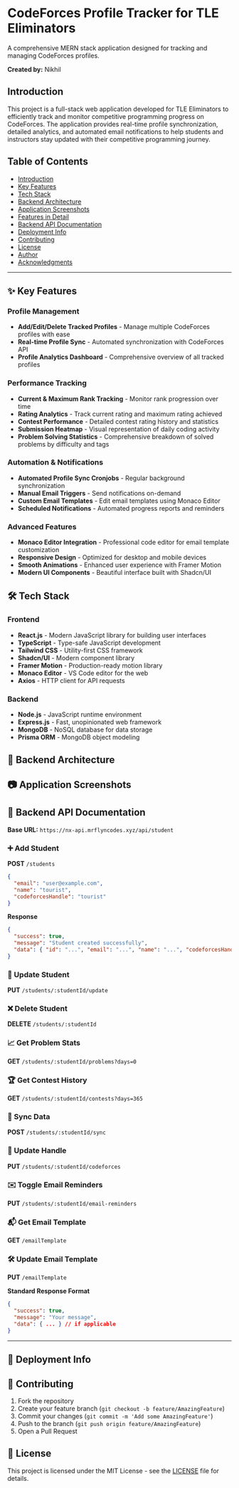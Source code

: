 # CodeForces Profile Tracker for TLE Eliminators

A comprehensive MERN stack application designed for tracking and managing CodeForces profiles.

**Created by:** Nikhil

## Introduction

This project is a full-stack web application developed for TLE Eliminators to efficiently track and monitor competitive programming progress on CodeForces. The application provides real-time profile synchronization, detailed analytics, and automated email notifications to help students and instructors stay updated with their competitive programming journey.


## Table of Contents

- [Introduction](#-introduction)
- [Key Features](#-key-features)
- [Tech Stack](#️-tech-stack)
- [Backend Architecture](#-backend-architecture)
- [Application Screenshots](#-application-screenshots)
- [Features in Detail](#-features-in-detail)
- [Backend API Documentation](#-backend-api-documentation)
- [Deployment Info](#-deployment-info)
- [Contributing](#-contributing)
- [License](#-license)
- [Author](#-author)
- [Acknowledgments](#-acknowledgments)

---

## ✨ Key Features

### Profile Management
- **Add/Edit/Delete Tracked Profiles** - Manage multiple CodeForces profiles with ease
- **Real-time Profile Sync** - Automated synchronization with CodeForces API
- **Profile Analytics Dashboard** - Comprehensive overview of all tracked profiles

### Performance Tracking
- **Current & Maximum Rank Tracking** - Monitor rank progression over time
- **Rating Analytics** - Track current rating and maximum rating achieved
- **Contest Performance** - Detailed contest rating history and statistics
- **Submission Heatmap** - Visual representation of daily coding activity
- **Problem Solving Statistics** - Comprehensive breakdown of solved problems by difficulty and tags

### Automation & Notifications
- **Automated Profile Sync Cronjobs** - Regular background synchronization
- **Manual Email Triggers** - Send notifications on-demand
- **Custom Email Templates** - Edit email templates using Monaco Editor
- **Scheduled Notifications** - Automated progress reports and reminders

### Advanced Features
- **Monaco Editor Integration** - Professional code editor for email template customization
- **Responsive Design** - Optimized for desktop and mobile devices
- **Smooth Animations** - Enhanced user experience with Framer Motion
- **Modern UI Components** - Beautiful interface built with Shadcn/UI

## 🛠️ Tech Stack

### Frontend
- **React.js** - Modern JavaScript library for building user interfaces
- **TypeScript** - Type-safe JavaScript development
- **Tailwind CSS** - Utility-first CSS framework
- **Shadcn/UI** - Modern component library
- **Framer Motion** - Production-ready motion library
- **Monaco Editor** - VS Code editor for the web
- **Axios** - HTTP client for API requests

### Backend
- **Node.js** - JavaScript runtime environment
- **Express.js** - Fast, unopinionated web framework
- **MongoDB** - NoSQL database for data storage
- **Prisma ORM** - MongoDB object modeling

## 📁 Backend Architecture

## 📷 Application Screenshots


## 📡 Backend API Documentation

**Base URL:** `https://nx-api.mrflyncodes.xyz/api/student`

### ➕ Add Student
**POST** `/students`
```json
{
  "email": "user@example.com",
  "name": "tourist",
  "codeforcesHandle": "tourist"
}
```
**Response**
```json
{
  "success": true,
  "message": "Student created successfully",
  "data": { "id": "...", "email": "...", "name": "...", "codeforcesHandle": "..." }
}
```

### 📝 Update Student
**PUT** `/students/:studentId/update`

### ❌ Delete Student
**DELETE** `/students/:studentId`

### 📈 Get Problem Stats
**GET** `/students/:studentId/problems?days=0`

### 🏆 Get Contest History
**GET** `/students/:studentId/contests?days=365`

### 🔄 Sync Data
**POST** `/students/:studentId/sync`

### 🔁 Update Handle
**PUT** `/students/:studentId/codeforces`

### ✉️ Toggle Email Reminders
**PUT** `/students/:studentId/email-reminders`

### 📬 Get Email Template
**GET** `/emailTemplate`

### 🛠️ Update Email Template
**PUT** `/emailTemplate`

**Standard Response Format**
```json
{
  "success": true,
  "message": "Your message",
  "data": { ... } // if applicable
}
```

---

## 🚀 Deployment Info



## 🤝 Contributing

1. Fork the repository
2. Create your feature branch (`git checkout -b feature/AmazingFeature`)
3. Commit your changes (`git commit -m 'Add some AmazingFeature'`)
4. Push to the branch (`git push origin feature/AmazingFeature`)
5. Open a Pull Request

## 📝 License

This project is licensed under the MIT License - see the [LICENSE](LICENSE) file for details.
